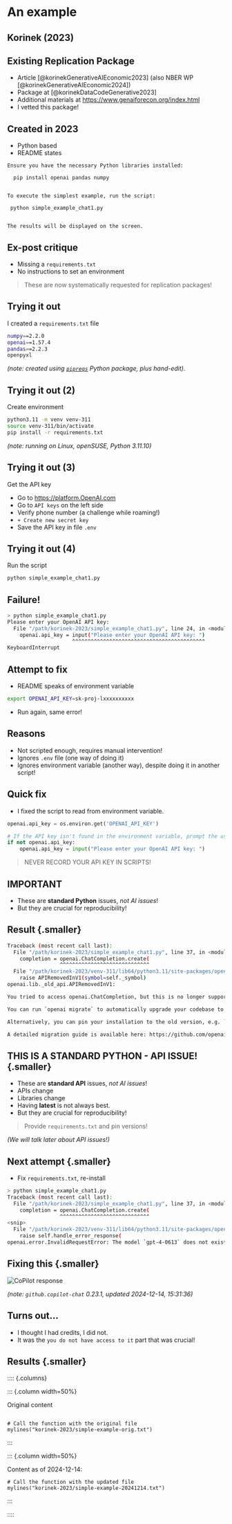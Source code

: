# An example

## Korinek (2023)



## Existing Replication Package

- Article [@korinekGenerativeAIEconomic2023] (also NBER WP [@korinekGenerativeAIEconomic2024])
- Package at [@korinekDataCodeGenerative2023]
- Additional materials at <https://www.genaiforecon.org/index.html>
- I vetted this package!

## Created in 2023

- Python based
- README states

```
Ensure you have the necessary Python libraries installed:

  pip install openai pandas numpy
​

To execute the simplest example, run the script:

 python simple_example_chat1.py
​
​
The results will be displayed on the screen.
```

## Ex-post critique

- Missing a `requirements.txt`
- No instructions to set an environment

> These are now systematically requested for replication packages!

## Trying it out

I created a `requirements.txt` file

```bash
numpy==2.2.0
openai==1.57.4
pandas==2.2.3
openpyxl
```

*(note: created using [`pipreqs`](https://pypi.org/project/pipreqs/) Python package, plus hand-edit).*

## Trying it out (2)

Create environment

```bash
python3.11 -m venv venv-311
source venv-311/bin/activate
pip install -r requirements.txt
```

*(note: running on Linux, openSUSE, Python 3.11.10)*

## Trying it out (3)

Get the API key

- Go to <https://platform.OpenAI.com>
- Go to `API keys` on the left side
- Verify phone number (a challenge while roaming!)
- `+ Create new secret key`
- Save the API key in file `.env`

## Trying it out (4)

Run the script

```bash
python simple_example_chat1.py 
```

## Failure!

```bash
> python simple_example_chat1.py 
Please enter your OpenAI API key: 
  File "/path/korinek-2023/simple_example_chat1.py", line 24, in <module>
    openai.api_key = input("Please enter your OpenAI API key: ")
                     ^^^^^^^^^^^^^^^^^^^^^^^^^^^^^^^^^^^^^^^^^^^
KeyboardInterrupt

```

## Attempt to fix

- README speaks of environment variable

```bash
export OPENAI_API_KEY=sk-proj-lxxxxxxxxxx
```

- Run again, same error!

## Reasons

- Not scripted enough, requires manual intervention!
- Ignores `.env` file (one way of doing it)
- Ignores environment variable (another way), despite doing it in another script!

## Quick fix

- I fixed the script to read from environment variable.

```python
openai.api_key = os.environ.get('OPENAI_API_KEY')

# If the API key isn't found in the environment variable, prompt the user for it
if not openai.api_key:
    openai.api_key = input("Please enter your OpenAI API key: ")
```

> NEVER RECORD YOUR API KEY IN SCRIPTS!

## IMPORTANT

- These are **standard Python** issues, *not AI issues*!
- But they are crucial for reproducibility!

## Result {.smaller}

```{.bash code-line-numbers="9,13" fold=true}
Traceback (most recent call last):
  File "/path/korinek-2023/simple_example_chat1.py", line 37, in <module>
    completion = openai.ChatCompletion.create(
                 ^^^^^^^^^^^^^^^^^^^^^^^^^^^^^
  File "/path/korinek-2023/venv-311/lib64/python3.11/site-packages/openai/lib/_old_api.py", line 39, in __call__
    raise APIRemovedInV1(symbol=self._symbol)
openai.lib._old_api.APIRemovedInV1: 

You tried to access openai.ChatCompletion, but this is no longer supported in openai>=1.0.0 - see the README at https://github.com/openai/openai-python for the API.

You can run `openai migrate` to automatically upgrade your codebase to use the 1.0.0 interface. 

Alternatively, you can pin your installation to the old version, e.g. `pip install openai==0.28`

A detailed migration guide is available here: https://github.com/openai/openai-python/discussions/742
```

## THIS IS A STANDARD PYTHON - API ISSUE! {.smaller}

- These are **standard API** issues, *not AI issues*!
- APIs change
- Libraries change
- Having **latest** is not always best. 
- But they are crucial for reproducibility!

> Provide `requirements.txt` and pin versions!

*(We will talk later about API issues!)*

## Next attempt {.smaller}

- Fix `requirements.txt`, re-install

```{.bash code-line-numbers="9" fold=true}
> python simple_example_chat1.py 
Traceback (most recent call last):
  File "/path/korinek-2023/simple_example_chat1.py", line 37, in <module>
    completion = openai.ChatCompletion.create(
                 ^^^^^^^^^^^^^^^^^^^^^^^^^^^^^
<snip>
  File "/path/korinek-2023/venv-311/lib64/python3.11/site-packages/openai/api_requestor.py", line 765, in _interpret_response_line
    raise self.handle_error_response(
openai.error.InvalidRequestError: The model `gpt-4-0613` does not exist or you do not have access to it.
```

## Fixing this {.smaller}

![CoPilot response](images/copilot-screenshot-20241214.png)

*(note: `github.copilot-chat` 0.23.1, updated 2024-12-14, 15:31:36)*

## Turns out...

- I thought I had credits, I did not.
- It was the `you do not have access to it` part that was crucial!

## Results {.smaller}

:::: {.columns}

::: {.column width=50%}

Original content

```{r}

# Call the function with the original file
mylines("korinek-2023/simple-example-orig.txt")
```

:::

::: {.column width=50%}

Content as of 2024-12-14:

```{r}
# Call the function with the updated file
mylines("korinek-2023/simple-example-20241214.txt")
```

:::

::::

